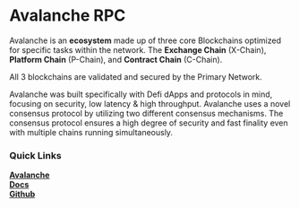 # Avalanche RPC

Avalanche is an **ecosystem** made up of three core Blockchains optimized for specific tasks within the network. The **Exchange Chain** (X-Chain), **Platform Chain** (P-Chain), and **Contract Chain** (C-Chain).&#x20;

All 3 blockchains are validated and secured by the Primary Network.

Avalanche was built specifically with Defi dApps and protocols in mind, focusing on security, low latency & high throughput. Avalanche uses a novel consensus protocol by utilizing two different consensus mechanisms. The consensus protocol ensures a high degree of security and fast finality even with multiple chains running simultaneously.

### Quick Links

[**Avalanche**](https://www.avalabs.org)\
[**Docs**](https://docs.avax.network/build/avalanchego-apis/issuing-api-calls)\
[**Github**](https://github.com/ava-labs)
